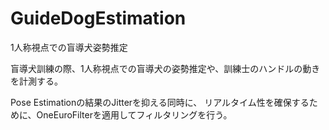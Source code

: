# GuideDogEstimation
1人称視点での盲導犬姿勢推定

盲導犬訓練の際、1人称視点での盲導犬の姿勢推定や、訓練士のハンドルの動きを計測する。

Pose Estimationの結果のJitterを抑える同時に、
リアルタイム性を確保するために、OneEuroFilterを適用してフィルタリングを行う。
